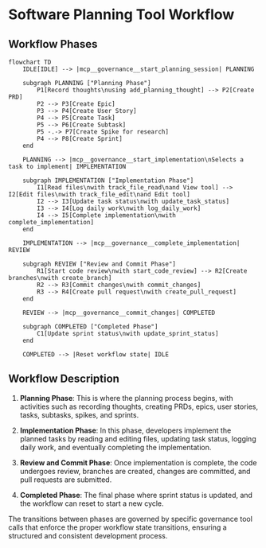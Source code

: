 # Software Planning Tool Workflow

## Workflow Phases

```mermaid
flowchart TD
    IDLE[IDLE] --> |mcp__governance__start_planning_session| PLANNING
    
    subgraph PLANNING ["Planning Phase"]
        P1[Record thoughts\nusing add_planning_thought] --> P2[Create PRD]
        P2 --> P3[Create Epic]
        P3 --> P4[Create User Story]
        P4 --> P5[Create Task]
        P5 --> P6[Create Subtask]
        P5 -.-> P7[Create Spike for research]
        P4 --> P8[Create Sprint]
    end
    
    PLANNING --> |mcp__governance__start_implementation\nSelects a task to implement| IMPLEMENTATION
    
    subgraph IMPLEMENTATION ["Implementation Phase"]
        I1[Read files\nwith track_file_read\nand View tool] --> I2[Edit files\nwith track_file_edit\nand Edit tool]
        I2 --> I3[Update task status\nwith update_task_status]
        I3 --> I4[Log daily work\nwith log_daily_work]
        I4 --> I5[Complete implementation\nwith complete_implementation]
    end
    
    IMPLEMENTATION --> |mcp__governance__complete_implementation| REVIEW
    
    subgraph REVIEW ["Review and Commit Phase"]
        R1[Start code review\nwith start_code_review] --> R2[Create branches\nwith create_branch]
        R2 --> R3[Commit changes\nwith commit_changes]
        R3 --> R4[Create pull request\nwith create_pull_request]
    end
    
    REVIEW --> |mcp__governance__commit_changes| COMPLETED
    
    subgraph COMPLETED ["Completed Phase"]
        C1[Update sprint status\nwith update_sprint_status]
    end
    
    COMPLETED --> |Reset workflow state| IDLE
```

## Workflow Description

1. **Planning Phase**: This is where the planning process begins, with activities such as recording thoughts, creating PRDs, epics, user stories, tasks, subtasks, spikes, and sprints.

2. **Implementation Phase**: In this phase, developers implement the planned tasks by reading and editing files, updating task status, logging daily work, and eventually completing the implementation.

3. **Review and Commit Phase**: Once implementation is complete, the code undergoes review, branches are created, changes are committed, and pull requests are submitted.

4. **Completed Phase**: The final phase where sprint status is updated, and the workflow can reset to start a new cycle.

The transitions between phases are governed by specific governance tool calls that enforce the proper workflow state transitions, ensuring a structured and consistent development process.